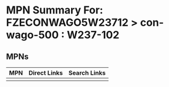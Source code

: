 



# MPN Summary For: FZECONWAGO5W23712 > con-wago-500 : W237-102

## MPNs
  

|MPN|Direct Links|Search Links|
| :--- | :--- | :--- |
||||
